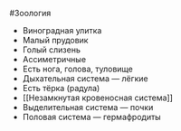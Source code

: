 #Зоология 
- Виноградная улитка
- Малый прудовик
- Голый слизень
- Ассиметричные
- Есть нога, голова, туловище
- Дыхательная система — лёгкие
- Есть тёрка (радула)
- [[Незамкнутая кровеносная система]]
- Выделительная система — почки
- Половая система — гермафродиты